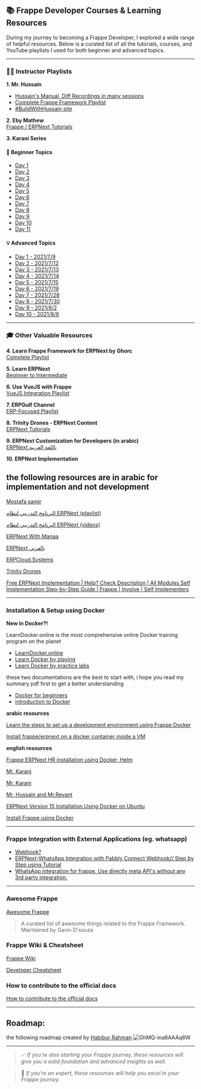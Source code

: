 ## 📚 Frappe Developer Courses & Learning Resources

During my journey to becoming a Frappe Developer, I explored a wide range of helpful resources. Below is a curated list of all the tutorials, courses, and YouTube playlists I used for both beginner and advanced topics.

---

### 🧑‍🏫 Instructor Playlists

**1. Mr. Hussain**
- [Hussain's Manual, Diff Recordings in many sessions](https://manual.buildwithhussain.com/handouts/recordings/)  
- [Complete Frappe Framework Playlist](https://www.youtube.com/playlist?list=PLQGFK8RiEPSKsY3QbZ8zUTj8RGJ6NnvAZ)
- [#BuildWithHussain site](https://buildwithhussain.com/)

**2. Eby Mathew**  
[Frappe / ERPNext Tutorials](https://www.youtube.com/playlist?list=PL81DRyBlXws-b7CdzGHOgoyc8vUvLXv6i)

**3. Karani Series**

#### 📘 Beginner Topics
- [Day 1](https://www.youtube.com/watch?v=-VsddLizVnk&list=LL&index=19)  
- [Day 2](https://www.youtube.com/watch?v=GeU5U75pSgg&list=LL&index=18)  
- [Day 3](https://www.youtube.com/watch?v=SIYQ5GH0kwk&list=LL&index=17)  
- [Day 4](https://www.youtube.com/watch?v=K1iplwU3W5A&list=PLLbgRul3LE3NW6T9yQROiIihYpWm5RyHw&index=12)  
- [Day 5](https://www.youtube.com/watch?v=DZK18QPb7fY&list=PLLbgRul3LE3NW6T9yQROiIihYpWm5RyHw&index=15)  
- [Day 6](https://www.youtube.com/watch?v=Rt1gYpAD2jw&list=PLLbgRul3LE3NW6T9yQROiIihYpWm5RyHw&index=17)  
- [Day 7](https://www.youtube.com/watch?v=Y2Yo-7NRdFg&list=PLLbgRul3LE3NW6T9yQROiIihYpWm5RyHw&index=19)  
- [Day 8](https://www.youtube.com/watch?v=tceGlB35UAU&list=PLLbgRul3LE3NW6T9yQROiIihYpWm5RyHw&index=21)  
- [Day 9](https://www.youtube.com/watch?v=fzwDt9b5PUk&list=PLLbgRul3LE3NW6T9yQROiIihYpWm5RyHw&index=22)  
- [Day 10](https://www.youtube.com/watch?v=if65BmDzMP8&list=PLLbgRul3LE3NW6T9yQROiIihYpWm5RyHw&index=24)  
- [Day 11](https://www.youtube.com/watch?v=6CEiMjlC54w&list=PLLbgRul3LE3NW6T9yQROiIihYpWm5RyHw&index=26)  

#### 💡 Advanced Topics
- [Day 1 - 2021/7/9](https://www.youtube.com/watch?v=wzHleE9O5nY&list=PLLbgRul3LE3NW6T9yQROiIihYpWm5RyHw&index=7)  
- [Day 2 - 2021/7/12](https://www.youtube.com/watch?v=fzSpDvuy0zE&list=PLLbgRul3LE3NW6T9yQROiIihYpWm5RyHw&index=8)  
- [Day 3 - 2021/7/13](https://www.youtube.com/watch?v=yNuRh0AUdEk&list=PLLbgRul3LE3NW6T9yQROiIihYpWm5RyHw&index=11)  
- [Day 4 - 2021/7/14](https://www.youtube.com/watch?v=lBOqcifCYhc&list=PLLbgRul3LE3NW6T9yQROiIihYpWm5RyHw&index=13)  
- [Day 5 - 2021/7/15](https://www.youtube.com/watch?v=s3uGClIg93g&list=PLLbgRul3LE3NW6T9yQROiIihYpWm5RyHw&index=14)  
- [Day 6 - 2021/7/19](https://www.youtube.com/watch?v=sx6Dbh2wtbs&list=PLLbgRul3LE3NW6T9yQROiIihYpWm5RyHw&index=16)  
- [Day 7 - 2021/7/28](https://www.youtube.com/watch?v=vswXHpJwH3w&list=PLLbgRul3LE3NW6T9yQROiIihYpWm5RyHw&index=18)  
- [Day 8 - 2021/7/30](https://www.youtube.com/watch?v=q9A7WBy3sgM&list=PLLbgRul3LE3NW6T9yQROiIihYpWm5RyHw&index=20)  
- [Day 9 - 2021/8/2](https://www.youtube.com/watch?v=UoOPB0AKxaE&list=PLLbgRul3LE3NW6T9yQROiIihYpWm5RyHw&index=23)  
- [Day 10 - 2021/8/6](https://www.youtube.com/watch?v=naJiQaOZlxo&list=PLLbgRul3LE3NW6T9yQROiIihYpWm5RyHw&index=25)

---

### 🎓 Other Valuable Resources

**4. Learn Frappe Framework for ERPNext by Ghorc**  
[Complete Playlist](https://www.youtube.com/playlist?list=PLZyne-gbfLr-ulWdWvzQWTvPY-dGGjd6G)

**5. Learn ERPNext**  
[Beginner to Intermediate](https://www.youtube.com/playlist?list=PLQGFK8RiEPSKjsII3xNjZ6DD_UZu0d-rb)

**6. Use VueJS with Frappe**  
[VueJS Integration Playlist](https://www.youtube.com/playlist?list=PLQGFK8RiEPSII8N7iwhjqrPTQXq1T42Jl)

**7. ERPGulf Channel**  
[ERP-Focused Playlist](https://www.youtube.com/@ERPGulf/playlists)

**8. Trinity Drones - ERPNext Content**  
[ERPNext Tutorials](https://www.youtube.com/@trinitydrones9030/videos)

**9. ERPNext Customization for Developers (in arabic)**  
[ERPNext باللغة العربية](https://www.youtube.com/playlist?list=PLmomknAqwkrZxw-v1AoJW8TfGWMABQKbG)

**10. ERPNext Implementation**  
## the following resources are in arabic for implementation and not development

[Mostafa samir](https://www.youtube.com/playlist?list=PLARujjXunDLH8Y3KjqyEnXsZAsOIyiROk)

[البرنامج التدريبي لنظام ERPNext (playlist)](https://www.youtube.com/playlist?list=PL8ZSf9uk6YuecFcKKAfWD2iInK9GnVoQV)

[البرنامج التدريبي لنظام ERPNext (videos)](https://www.youtube.com/@ansiabdo/videos)

[ERPNext With Manaa](https://www.youtube.com/@ERPWithManaa/playlists)

[ERPNext بالعربي](https://www.youtube.com/@erpnextAR/playlists)

[ERPCloud.Systems](https://www.youtube.com/@ERPCloudSystems/playlists)

[Trinity Drones](https://www.youtube.com/@trinitydrones9030/videos)

[Free ERPNext Implementation | Help? Check Description | All Modules Self Implementation Step-by-Step Guide | Frappe | Involve | Self Implementers](https://www.youtube.com/playlist?list=PLfUnnoSTbf6594jaxbYdM3AWH-D2UnB6w)

---

### Installation & Setup using Docker

**New in Docker?!**

LearnDocker.online is the most comprehensive online Docker training program on the planet

- [LearnDocker.online](https://learndocker.online/courses/)
- [Learn Docker by playing](https://kodekloud.com/free-labs/docker)
- [Learn Docker by practice labs](https://labex.io/skilltrees/docker)

these two documentations are the best to start with,
i hope you read my summary pdf first to get a better understanding

- [Docker for beginners](https://docker-curriculum.com/)
- [introduction to Docker](https://courses.mooc.fi/org/uh-cs/courses/devops-with-docker)

**arabic resources** 

[Learn the steps to set up a development environment using Frappe Docker](https://www.youtube.com/watch?v=VuhCaSiiLlU)

[Install frappe/erpnext on a docker container inside a VM](https://www.youtube.com/watch?v=yJIS2MDmEmA)

**english resources**

[Frappe ERPNext HR installation using Docker, Helm](https://www.youtube.com/watch?v=WpJeAZ6l-Z0)

[Mr. Karani](https://www.youtube.com/watch?v=BsV9ZB4Aqew)

[Mr. Karani](https://www.youtube.com/watch?v=LmfZZ-VAPYM)

[Mr. Hussain and Mr.Revant](https://www.youtube.com/watch?v=xOgdMcGW56U&list=PLZCgUQw6wdOETG3uOypLj845A87N8XBQA&index=7)

[ERPNext Version 15 Installation Using Docker on Ubuntu](https://www.youtube.com/watch?v=EVP8Gx24NEM)

[Install Frappe using Docker](https://www.youtube.com/watch?v=_08L9pubPCY)

---

### Frappe Integration with External Applications (eg. whatsapp)

- [Webhook? ](https://www.youtube.com/watch?v=hbFXflC6n0g)
- [ERPNext-WhatsApp Integration with Pabbly Connect Webhook// Step by Step using Tutorial](https://www.youtube.com/watch?v=7kSw-NbT-74&list=PLIj_IdEl38ZtZj9BJqwQ9fMPva2YEaRJj&index=2)
- [WhatsApp integration for frappe. Use directly meta API's without any 3rd party integration.](https://github.com/shridarpatil/frappe_whatsapp)

---

### Awesome Frappe

[Awesome Frappe](https://awesome-frappe.gavv.in/) 

> A curated list of awesome things related to the Frappe Framework. Maintained by Gavin D'souza

### Frappe Wiki & Cheatsheet

[Frappe Wiki](https://github.com/frappe/frappe/wiki)

[Developer Cheatsheet](https://github.com/frappe/frappe/wiki/Developer-Cheatsheet)

### How to contribute to the official docs

[How to contribute to the official docs](https://docs.frappe.io/framework/user/en/how_to_contribute)

---

## Roadmap:
the following roadmap created by
[Habibur Rahman](https://www.linkedin.com/posts/habibur-rahman-b59038195_frappe-erpnext-learning-activity-7284565486267174913-FRvH?utm_source=share&utm_medium=member_desktop&rcm=ACoAADDD5IQBJAbESK6DNV4DLSAHOhljB-dLbsk)
![GhMQ-ina8AAAq8W](https://github.com/user-attachments/assets/5a7b8a15-c6b1-486a-9a7f-1998dde81eb3)

---

> ✅ *If you're also starting your Frappe journey, these resources will give you a solid foundation and advanced insights as well.*

> 🌟 *If you're an expert, these resources will help you excel in your Frappe journey.*
